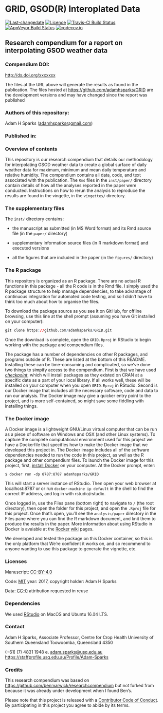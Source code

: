 GRID, GSOD(R) Interoplated Data
================

[![Last-changedate](https://img.shields.io/badge/last%20change-2017--12--10-brightgreen.svg)](https://github.com/adamhsparks/GRID/commits/master)
[![Licence](https://img.shields.io/github/license/mashape/apistatus.svg)](http://choosealicense.com/licenses/mit/)
[![Travis-CI Build
Status](https://travis-ci.org/adamhsparks/GRID.svg?branch=master)](https://travis-ci.org/adamhsparks/GRID)
[![AppVeyor Build
Status](https://ci.appveyor.com/api/projects/status/github/adamhsparks/GRID?branch=master&svg=true)](https://ci.appveyor.com/project/adamhsparks/GRID)
[![codecov.io](https://codecov.io/github/adamhsparks/GRID/coverage.svg?branch=master)](https://codecov.io/github/adamhsparks/GRID?branch=master)

## Research compendium for a report on interpolating GSOD weather data

### Compendium DOI:

<http://dx.doi.org/xxxxxxx>

The files at the URL above will generate the results as found in the
publication. The files hosted at <https://github.com/adamhsparks/GRID>
are the development versions and may have changed since the report was
published

### Authors of this repository:

Adam H Sparks (<adamhsparks@gmail.com>)

### Published in:

### Overview of contents

This repository is our research compendium that details our methodology
for interpolating GSOD weather data to create a global surface of daily
weather data for maximum, minimum and mean daily temperature and
relative humidity. The compendium contains all data, code, and text
associated with the publication. The `Rmd` files in the `inst/paper/`
directory contain details of how all the analyses reported in the paper
were conducted. Instructions on how to rerun the analysis to reproduce
the results are found in the vingette, in the `vingettes/` directory.

### The supplementary files

The `inst/` directory contains:

  - the manuscript as submitted (in MS Word format) and its Rmd source
    file (in the `paper/` directory)

  - supplementary information source files (in R markdown format) and
    executed versions

  - all the figures that are included in the paper (in the `figures/`
    directory)

### The R package

This repository is organized as an R package. There are no actual R
functions in this package - all the R code is in the Rmd file. I simply
used the R package structure to help manage dependencies, to take
advantage of continuous integration for automated code testing, and so I
didn’t have to think too much about how to organise the files.

To download the package source as you see it on GitHub, for offline
browsing, use this line at the shell prompt (assuming you have Git
installed on your computer):

``` r
git clone https://github.com/adamhsparks/GRID.git
```

Once the download is complete, open the `GRID.Rproj` in RStudio to begin
working with the package and compendium files.

The package has a number of dependencies on other R packages, and
programs outside of R. These are listed at the bottom of this README.
Installing these can be time-consuming and complicated, so we’ve done
two things to simpify access to the compendium. First is that we have
used
[*checkpoint*](https://cran.r-project.org/web/packages/checkpoint/index.html),
which will install packages as they existed on CRAN at a specific date
as a part of your local library. If all works well, these will be
installed on your computer when you open `GRID.Rproj` in RStudio. Second
is our Docker image that includes all the necessary software, code and
data to run our analysis. The Docker image may give a quicker entry
point to the project, and is more self-contained, so might save some
fiddling with installing things.

### The Docker image

A Docker image is a lightweight GNU/Linux virtual computer that can be
run as a piece of software on Windows and OSX (and other Linux systems).
To capture the complete computational environment used for this project
we have a Dockerfile that specifies how to make the Docker image that we
developed this project in. The Docker image includes all of the software
dependencies needed to run the code in this project, as well as the R
package and other compendium files. To launch the Docker image for this
project, first, [install Docker](https://docs.docker.com/installation/)
on your computer. At the Docker prompt, enter:

`$ docker run -dp 8787:8787 adamhsparks/GRID`

This will start a server instance of RStudio. Then open your web browser
at localhost:8787 or or run `docker-machine ip default` in the shell to
find the correct IP address, and log in with rstudio/rstudio.

Once logged in, use the Files pane (bottom right) to navigate to `/`
(the root directory), then open the folder for this project, and open
the `.Rproj` file for this project. Once that’s open, you’ll see the
`analysis/paper` directory in the Files pane where you can find the R
markdown document, and knit them to produce the results in the paper.
More information about using RStudio in Docker is avaiable at the
[Rocker](https://github.com/rocker-org)
[wiki](https://github.com/rocker-org/rocker/wiki/Using-the-RStudio-image)
pages.

We developed and tested the package on this Docker container, so this is
the only platform that We’re confident it works on, and so recommend to
anyone wanting to use this package to generate the vignette, etc.

### Licenses

Manuscript: [CC-BY-4.0](http://creativecommons.org/licenses/by/4.0/)

Code: [MIT](http://opensource.org/licenses/MIT) year: 2017, copyright
holder: Adam H Sparks

Data: [CC-0](http://creativecommons.org/publicdomain/zero/1.0/)
attribution requested in reuse

### Dependencies

We used [RStudio](http://www.rstudio.com/products/rstudio/) on MacOS and
Ubuntu 16.04 LTS.

### Contact

Adam H Sparks, Associate Professor, Centre for Crop Health University of
Southern Queensland Toowoomba, Queensland 4350

(+61) (7) 4831 1948 e. <adam.sparks@usq.edu.au>
<https://staffprofile.usq.edu.au/Profile/Adam-Sparks>

### Credits

This research compendium was based on
<https://github.com/benmarwick/researchcompendium> but not forked from
because it was already under development when I found Ben’s.

Please note that this project is released with a [Contributor Code of
Conduct](CONDUCT.md). By participating in this project you agree to
abide by its terms.
